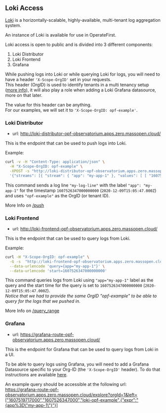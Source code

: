 ## Loki Access

[Loki](https://github.com/grafana/loki#loki-like-prometheus-but-for-logs) is a horizontally-scalable, highly-available, multi-tenant log aggregation system.

An instance of Loki is available for use in OperateFirst.

Loki access is open to public and is divided into 3 different components:

1. Loki Distributor
2. Loki Frontend
3. Grafana

While pushing logs into Loki or while querying Loki for logs,
you will need to have a header `'X-Scope-OrgID'` set in your requests. <br>
This header (OrgID) is used to identify tenants in a multi tenancy setup ([more info](https://grafana.com/docs/loki/latest/operations/multi-tenancy/)),
it will also play a role when adding a Loki Grafana datasource, more on that later.

The value for this header can be anything. <br>
For our examples, we will set it to `'X-Scope-OrgID: opf-example'`.

### Loki Distributor

- url: http://loki-distributor-opf-observatorium.apps.zero.massopen.cloud/

This is the endpoint that can be used to push logs into Loki. <br>

Example:

```bash
curl -v -H "Content-Type: application/json" \
  -H "X-Scope-OrgID: opf-example" \
  -XPOST -s "http://loki-distributor-opf-observatorium.apps.zero.massopen.cloud/loki/api/v1/push" --data-raw \
  '{"streams": [{ "stream": { "app": "my-app-1" }, "values": [ [ "1607526347000000000", "my-log-line" ] ] }]}'
```

This command sends a log line `"my-log-line"` with the label `"app": "my-app-1"` for the timestamp `1607526347000000000` (`2020-12-09T15:05:47.000Z`) and uses `"opf-example"` as the OrgID (or tenant ID).

More Info on [/push](https://grafana.com/docs/loki/latest/api/#post-lokiapiv1push)

### Loki Frontend

- url: http://loki-frontend-opf-observatorium.apps.zero.massopen.cloud/

This is the endpoint that can be used to query logs from Loki. <br>

Example:

```bash
curl -H "X-Scope-OrgID: opf-example" \
  -G -s  "http://loki-frontend-opf-observatorium.apps.zero.massopen.cloud/loki/api/v1/query_range" \
  --data-urlencode 'query={app="my-app-1"}' \
  --data-urlencode 'start=1607526347000000000'
```

This command queries logs from Loki using `"app="my-app-1"` label as the
query and the start time for the query is set to `1607526347000000000` (`2020-12-09T15:05:47.000Z`). <br>
_Notice that we had to provide the same OrgID "opf-example" to be able to query for the logs that we pushed in._

More Info on [/query_range](https://grafana.com/docs/loki/latest/api/#get-lokiapiv1query_range)

### Grafana

- url: https://grafana-route-opf-observatorium.apps.zero.massopen.cloud/

This is the endpoint for Grafana that can be used to query logs from Loki in a UI.

To be able to query logs using Grafana, you will need to add a Grafana Datasource
specific to your Org-ID (the `'X-Scope-OrgID'` header). To do that instructions are available [here](./add_loki_grafana_datasource.md).

An example query should be accessible at the following url: <br>
https://grafana-route-opf-observatorium.apps.zero.massopen.cloud/explore?orgId=1&left=["1607519717000","1607526347000","loki-opf-example",{"expr":"{app%3D\"my-app-1\"}"}]
